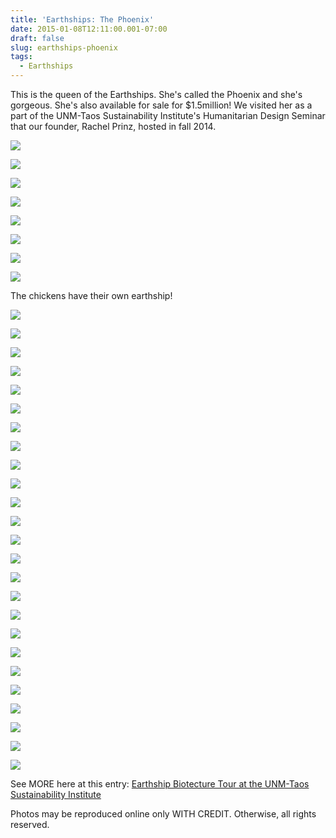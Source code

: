 ```yaml
---
title: 'Earthships: The Phoenix'
date: 2015-01-08T12:11:00.001-07:00
draft: false
slug: earthships-phoenix
tags:
  - Earthships
---
```


This is the queen of the Earthships. She's called the Phoenix and she's gorgeous. She's also available for sale for $1.5million! We visited her as a part of the UNM-Taos Sustainability Institute's Humanitarian Design Seminar that our founder, Rachel Prinz, hosted in fall 2014.

![](/images/blog/legacy/DSC05878+%28Large%29.JPG)

![](/images/blog/legacy/DSC05879+%28Large%29.JPG)

![](/images/blog/legacy/DSC05881+%28Large%29.JPG)

![](/images/blog/legacy/DSC05883+%28Large%29.JPG)

![](/images/blog/legacy/DSC05884+%28Large%29.JPG)

![](/images/blog/legacy/DSC05885+%28Large%29.JPG)

![](/images/blog/legacy/DSC05886+%28Large%29.JPG)

![](/images/blog/legacy/DSC05887+%28Large%29.JPG)

The chickens have their own earthship!

![](/images/blog/legacy/DSC05888+%28Large%29.JPG)

![](/images/blog/legacy/DSC05889+%28Large%29.JPG)

![](/images/blog/legacy/DSC05890+%28Large%29.JPG)

![](/images/blog/legacy/DSC05892+%28Large%29.JPG)

![](/images/blog/legacy/DSC05895+%28Large%29.JPG)

![](/images/blog/legacy/DSC05896+%28Large%29.JPG)

![](/images/blog/legacy/DSC05897+%28Large%29.JPG)

![](/images/blog/legacy/DSC05899+%28Large%29.JPG)

![](/images/blog/legacy/DSC05900+%28Large%29.JPG)

![](/images/blog/legacy/DSC05901+%28Large%29.JPG)

![](/images/blog/legacy/DSC05902+%28Large%29.JPG)

![](/images/blog/legacy/DSC05903+%28Large%29.JPG)

![](/images/blog/legacy/DSC05904+%28Large%29.JPG)

![](/images/blog/legacy/DSC05906+%28Large%29.JPG)

![](/images/blog/legacy/DSC05907+%28Large%29.JPG)

![](/images/blog/legacy/DSC05908+%28Large%29.JPG)

![](/images/blog/legacy/DSC05909+%28Large%29.JPG)

![](/images/blog/legacy/DSC05910+%28Large%29.JPG)

![](/images/blog/legacy/DSC05911+%28Large%29.JPG)

![](/images/blog/legacy/DSC05912+%28Large%29.JPG)

![](/images/blog/legacy/DSC05914+%28Large%29.JPG)

![](/images/blog/legacy/DSC05920+%28Large%29.JPG)

![](/images/blog/legacy/DSC05924+%28Large%29.JPG)

![](/images/blog/legacy/DSC05925+%28Large%29.JPG)

![](/images/blog/legacy/DSC05927+%28Large%29.JPG)

See MORE here at this entry: [Earthship Biotecture Tour at the UNM-Taos Sustainability Institute](http://rachelprestonprinz.blogspot.com/2014/08/earthship-biotecture-tour-at-unm-taos.html)

Photos may be reproduced online only WITH CREDIT. Otherwise, all rights reserved.
